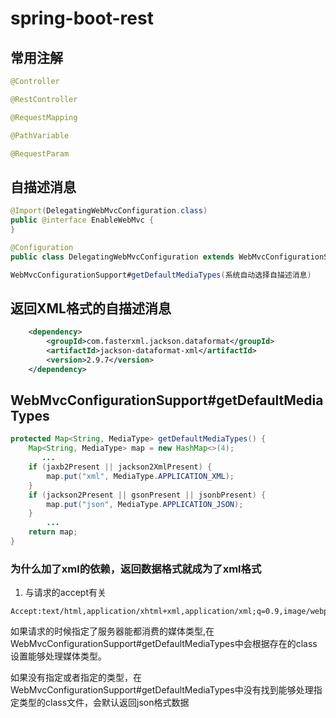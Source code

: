 # spring-boot-rest


## 常用注解


```java
@Controller

@RestController

@RequestMapping

@PathVariable

@RequestParam
```

## 自描述消息

```java
@Import(DelegatingWebMvcConfiguration.class)
public @interface EnableWebMvc {
}
```

```java
@Configuration
public class DelegatingWebMvcConfiguration extends WebMvcConfigurationSupport {}
```

```java
WebMvcConfigurationSupport#getDefaultMediaTypes(系统自动选择自描述消息)
```

## 返回XML格式的自描述消息

```xml
	<dependency>
		<groupId>com.fasterxml.jackson.dataformat</groupId>
		<artifactId>jackson-dataformat-xml</artifactId>
		<version>2.9.7</version>
	</dependency>
```


## WebMvcConfigurationSupport#getDefaultMediaTypes

```java
protected Map<String, MediaType> getDefaultMediaTypes() {
	Map<String, MediaType> map = new HashMap<>(4);
       ...
	if (jaxb2Present || jackson2XmlPresent) {
		map.put("xml", MediaType.APPLICATION_XML);
	}
	if (jackson2Present || gsonPresent || jsonbPresent) {
		map.put("json", MediaType.APPLICATION_JSON);
	}
        ...
	return map;
}
```

### 为什么加了xml的依赖，返回数据格式就成为了xml格式

1. 与请求的accept有关

```http
Accept:text/html,application/xhtml+xml,application/xml;q=0.9,image/webp,image/apng,/;q=0.8
```

​	如果请求的时候指定了服务器能都消费的媒体类型,在WebMvcConfigurationSupport#getDefaultMediaTypes中会根据存在的class设置能够处理媒体类型。

​	如果没有指定或者指定的类型，在WebMvcConfigurationSupport#getDefaultMediaTypes中没有找到能够处理指定类型的class文件，会默认返回json格式数据